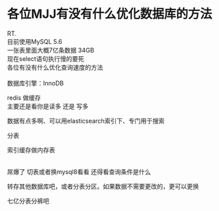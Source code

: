 # 各位MJJ有没有什么优化数据库的方法


RT.<br />
目前使用MySQL 5.6<br />
一张表里面大概7亿条数据 34GB<br />
现在select语句执行慢的要死<br />
各位有没有什么优化查询速度的方法<img src="static/image/smiley/yct/022.gif" smilieid="42" border="0" alt="" /> <br />
<br />
数据库引擎：InnoDB

redis 做缓存<br />
主要还是看你是读多 还是 写多 

数据有点多啊、可以用elasticsearch索引下、专门用于搜索

分表

索引缓存做内存表<br />
<br />
<img id="aimg_rQTG1" onclick="zoom(this, this.src, 0, 0, 0)" class="zoom" src="https://imgurl.mxdreamx.com/2020/10/20/TOIMG3555c1020074632N.png" onmouseover="img_onmouseoverfunc(this)" onload="thumbImg(this)" border="0" alt="" />

屌爆了 切表或者换mysql8看看 还得看查询条件是什么

转存其他数据库吧，或者分表分区。如果数据不需要更改的，更可以更换

七亿分表分裤吧
